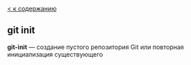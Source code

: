 [< к содержанию](./readme.md)

## git init

**git-init** — создание пустого репозитория Git или повторная инициализация существующего